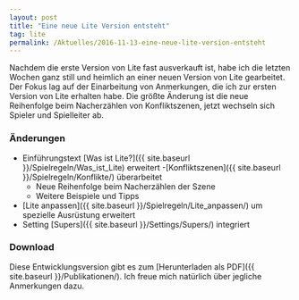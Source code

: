```yaml
---
layout: post
title: "Eine neue Lite Version entsteht"
tag: lite
permalink: /Aktuelles/2016-11-13-eine-neue-lite-version-entsteht
---
```


Nachdem die erste Version von Lite fast ausverkauft ist, habe ich die letzten Wochen ganz still und heimlich an einer neuen Version von Lite gearbeitet. Der Fokus lag auf der Einarbeitung von Anmerkungen, die ich zur ersten Version von Lite erhalten habe. Die größte Änderung ist die neue Reihenfolge beim Nacherzählen von Konfliktszenen, jetzt wechseln sich Spieler und Spielleiter ab.

### Änderungen

- Einführungstext [Was ist Lite?]({{ site.baseurl }}/Spielregeln/Was_ist_Lite) erweitert
-[Konfliktszenen]({{ site.baseurl }}/Spielregeln/Konflikte/) überarbeitet
  - Neue Reihenfolge beim Nacherzählen der Szene
  - Weitere Beispiele und Tipps
- [Lite anpassen]({{ site.baseurl }}/Spielregeln/Lite_anpassen/) um spezielle Ausrüstung erweitert
- Setting [Supers]({{ site.baseurl }}/Settings/Supers/) integriert

### Download

Diese Entwicklungsversion gibt es zum [Herunterladen als PDF]({{ site.baseurl }}/Publikationen/). Ich freue mich natürlich über jegliche Anmerkungen dazu.
